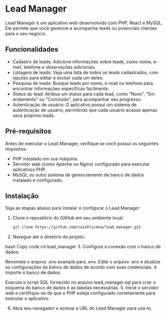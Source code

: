 # Lead Manager

Lead Manager é um aplicativo web desenvolvido com PHP, React e MySQL. Ele permite que você gerencie e acompanhe leads ou potenciais clientes para o seu negócio.

## Funcionalidades

- Cadastro de leads: Adicione informações sobre leads, como nome, e-mail, telefone e observações adicionais.
- Listagem de leads: Veja uma lista de todos os leads cadastrados, com opções para editar e excluir cada um deles.
- Pesquisa de leads: Busque leads por nome, e-mail ou telefone para encontrar informações específicas facilmente.
- Status do lead: Atribua um status para cada lead, como "Novo", "Em andamento" ou "Concluído", para acompanhar seu progresso.
- Autenticação de usuário: O aplicativo possui um sistema de autenticação de usuário, permitindo que cada usuário acesse apenas seus próprios leads.

## Pré-requisitos

Antes de executar o Lead Manager, verifique se você possui os seguintes requisitos:

- PHP instalado em sua máquina.
- Servidor web (como Apache ou Nginx) configurado para executar aplicativos PHP.
- MySQL ou outro sistema de gerenciamento de banco de dados instalado e configurado.

## Instalação

Siga as etapas abaixo para instalar e configurar o Lead Manager:

1. Clone o repositório do GitHub em seu ambiente local:

   ```bash
   git clone https://github.com/caiohlucena/lead_manager.git

2. Navegue até o diretório do projeto:

bash
Copy code
cd lead_manager
3. Configure a conexão com o banco de dados:

Renomeie o arquivo .env.example para .env.
Edite o arquivo .env e atualize as configurações do banco de dados de acordo com suas credenciais.
4. Importe o banco de dados:

Execute o script SQL fornecido no arquivo lead_manager.sql para criar o esquema do banco de dados e as tabelas necessárias.
5. Inicie o servidor web e certifique-se de que o PHP esteja configurado corretamente para executar o aplicativo.

6. Abra seu navegador e acesse a URL do Lead Manager para usá-lo.